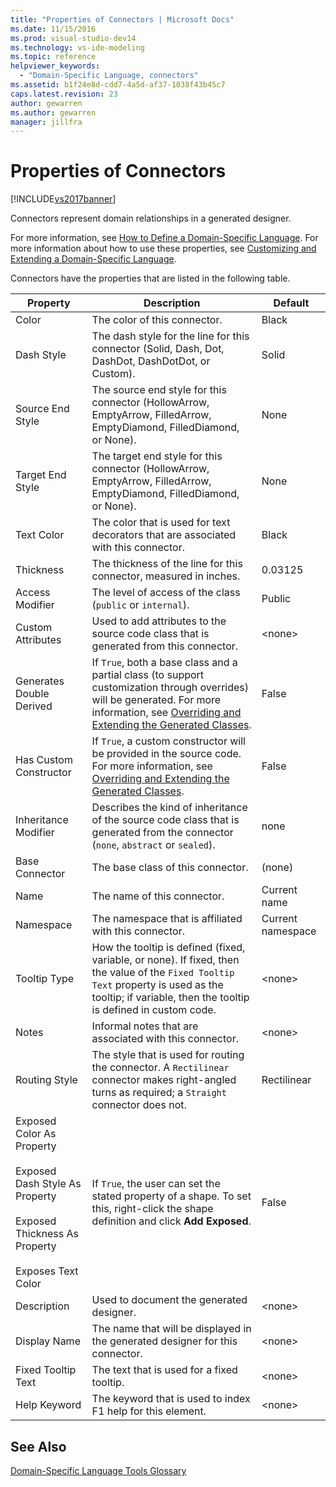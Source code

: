 ```yaml
---
title: "Properties of Connectors | Microsoft Docs"
ms.date: 11/15/2016
ms.prod: visual-studio-dev14
ms.technology: vs-ide-modeling
ms.topic: reference
helpviewer_keywords: 
  - "Domain-Specific Language, connectors"
ms.assetid: b1f24e8d-cdd7-4a5d-af37-1038f43b45c7
caps.latest.revision: 23
author: gewarren
ms.author: gewarren
manager: jillfra
---
```

# Properties of Connectors
[!INCLUDE[vs2017banner](../includes/vs2017banner.md)]

Connectors represent domain relationships in a generated designer.  
  
 For more information, see [How to Define a Domain-Specific Language](../modeling/how-to-define-a-domain-specific-language.md). For more information about how to use these properties, see [Customizing and Extending a Domain-Specific Language](../modeling/customizing-and-extending-a-domain-specific-language.md).  
  
 Connectors have the properties that are listed in the following table.  
  
|Property|Description|Default|  
|--------------|-----------------|-------------|  
|Color|The color of this connector.|Black|  
|Dash Style|The dash style for the line for this connector (Solid, Dash, Dot, DashDot, DashDotDot, or Custom).|Solid|  
|Source End Style|The source end style for this connector (HollowArrow, EmptyArrow, FilledArrow, EmptyDiamond, FilledDiamond, or None).|None|  
|Target End Style|The target end style for this connector (HollowArrow, EmptyArrow, FilledArrow, EmptyDiamond, FilledDiamond, or None).|None|  
|Text Color|The color that is used for text decorators that are associated with this connector.|Black|  
|Thickness|The thickness of the line for this connector, measured in inches.|0.03125|  
|Access Modifier|The level of access of the class (`public` or `internal`).|Public|  
|Custom Attributes|Used to add attributes to the source code class that is generated from this connector.|\<none>|  
|Generates Double Derived|If `True`, both a base class and a partial class (to support customization through overrides) will be generated. For more information, see [Overriding and Extending the Generated Classes](../modeling/overriding-and-extending-the-generated-classes.md).|False|  
|Has Custom Constructor|If `True`, a custom constructor will be provided in the source code. For more information, see [Overriding and Extending the Generated Classes](../modeling/overriding-and-extending-the-generated-classes.md).|False|  
|Inheritance Modifier|Describes the kind of inheritance of the source code class that is generated from the connector (`none`, `abstract` or `sealed`).|none|  
|Base Connector|The base class of this connector.|(none)|  
|Name|The name of this connector.|Current name|  
|Namespace|The namespace that is affiliated with this connector.|Current namespace|  
|Tooltip Type|How the tooltip is defined (fixed, variable, or none). If fixed, then the value of the `Fixed Tooltip Text` property is used as the tooltip; if variable, then the tooltip is defined in custom code.|\<none>|  
|Notes|Informal notes that are associated with this connector.|\<none>|  
|Routing Style|The style that is used for routing the connector. A `Rectilinear` connector makes right-angled turns as required; a `Straight` connector does not.|Rectilinear|  
|Exposed Color As Property<br /><br /> Exposed Dash Style As Property<br /><br /> Exposed Thickness As Property<br /><br /> Exposes Text Color|If `True`, the user can set the stated property of a shape. To set this, right-click the shape definition and click **Add Exposed**.|False|  
|Description|Used to document the generated designer.|\<none>|  
|Display Name|The name that will be displayed in the generated designer for this connector.|\<none>|  
|Fixed Tooltip Text|The text that is used for a fixed tooltip.|\<none>|  
|Help Keyword|The keyword that is used to index F1 help for this element.|\<none>|  
  
## See Also  
 [Domain-Specific Language Tools Glossary](http://msdn.microsoft.com/ca5e84cb-a315-465c-be24-76aa3df276aa)
